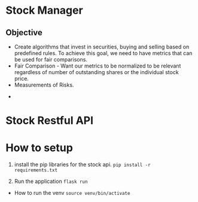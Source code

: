 # Stock Manager

## Objective
* Create algorithms that invest in securities,  buying and selling based on predefined rules.
To achieve this goal, we need to have metrics that can be used for fair comparisons.
* Fair Comparison - Want our metrics to be normalized to be relevant regardless of number of outstanding shares or the individual stock price.
* Measurements of Risks.
-

# Stock Restful API

# How to setup
1. install the pip libraries for the stock api.
`pip install -r requirements.txt`

2. Run the application
`flask run`

* How to run the venv
`source venv/bin/activate`